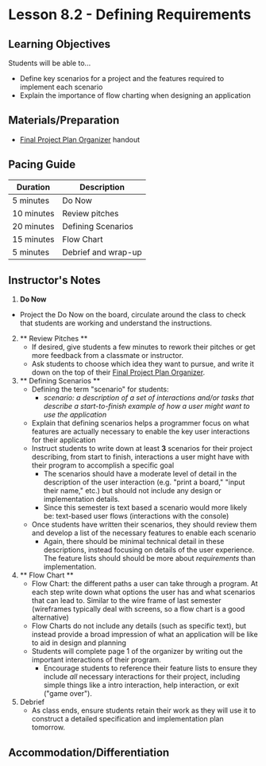 # Lesson 8.2 - Defining Requirements

## Learning Objectives
Students will be able to...
  * Define key scenarios for a project and the features required to implement each scenario
  * Explain the importance of flow charting when designing an application

## Materials/Preparation
* [Final Project Plan Organizer] handout

## Pacing Guide
| Duration  | Description                                   |
| --------- | --------------------------------------------- |
| 5 minutes | Do Now |
| 10 minutes | Review pitches |
| 20 minutes | Defining Scenarios |
| 15 minutes | Flow Chart |
| 5 minutes | Debrief and wrap-up|

## Instructor's Notes
1. **Do Now** 
  * Project the Do Now on the board, circulate around the class to check that students are working and understand the instructions. 
2. ** Review Pitches ** 
    * If desired, give students a few minutes to rework their pitches or get more feedback from a classmate or instructor.
    * Ask students to choose which idea they want to pursue, and write it down on the top of their [Final Project Plan Organizer].
3. ** Defining Scenarios ** 
    * Defining the term "scenario" for students:
        * _scenario: a description of a set of interactions and/or tasks that describe a start-to-finish example of how a user might want to use the application_
    * Explain that defining scenarios helps a programmer focus on what features are actually necessary to enable the key user interactions for their application
    * Instruct students to write down at least **3** scenarios for their project describing, from start to finish, interactions a user might have with their program to accomplish a specific goal
        * The scenarios should have a moderate level of detail in the description of the user interaction (e.g. "print a board," "input their name," etc.) but should not include any design or implementation details.
        * Since this semester is text based a scenario would more likely be: text-based user flows (interactions with the console)
    * Once students have written their scenarios, they should review them and develop a list of the necessary features to enable each scenario
        * Again, there should be minimal technical detail in these descriptions, instead focusing on details of the user experience.  The feature lists should should be more about _requirements_ than implementation.
3. ** Flow Chart ** 
    * Flow Chart: the different paths a user can take through a program. At each step write down what options the user has and what scenarios that can lead to. Similar to the wire frame of last semester (wireframes typically deal with screens, so a flow chart is a good alternative)
    * Flow Charts do not include any details (such as specific text), but instead provide a broad impression of what an application will be like to aid in design and planning
    * Students will complete page 1 of the organizer by writing out the important interactions of their program. 
        * Encourage students to reference their feature lists to ensure they include _all_ necessary interactions for their project, including simple things like a intro interaction, help interaction, or exit ("game over").
4. Debrief
    * As class ends, ensure students retain their work as they will use it to construct a detailed specification and implementation plan tomorrow.

## Accommodation/Differentiation
          
[Final Project Plan Organizer]:https://teals-introcs.gitbooks.io/2nd-semester-introduction-to-computer-science-pri/content/units/8_unit/final_project_plan_organizer.docx
[Final Project Development Plan]:https://teals-introcs.gitbooks.io/2nd-semester-introduction-to-computer-science-pri/content/units/8_unit/final_project_development_plan.docx
